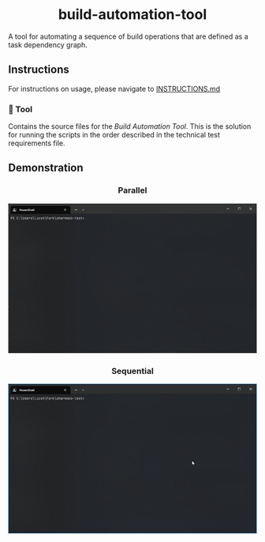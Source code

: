 <div align="center">

# build-automation-tool

</div>

A tool for automating a sequence of build operations that are defined as a task dependency graph.

## Instructions

For instructions on usage, please navigate to [INSTRUCTIONS.md](INSTRUCTIONS.md)

### 📁 Tool

Contains the source files for the *Build Automation Tool*. This is the solution for running the scripts in the order described in the technical test requirements file.

## Demonstration

<div align="center">

### Parallel

![Parallel](taskrunner-parallel.gif)

### Sequential

![Sequential](taskrunner-sequential.gif)

</div>
